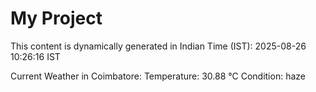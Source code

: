 # My Project

This content is dynamically generated in Indian Time (IST): 2025-08-26 10:26:16 IST


Current Weather in Coimbatore:
Temperature: 30.88 °C
Condition: haze
